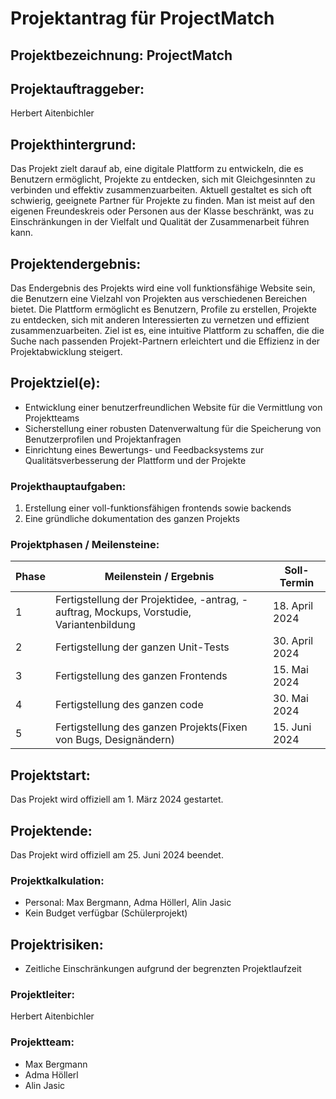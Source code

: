 # Projektantrag für ProjectMatch

## Projektbezeichnung: ProjectMatch

## Projektauftraggeber:
Herbert Aitenbichler

## Projekthintergrund:
Das Projekt zielt darauf ab, eine digitale Plattform zu entwickeln, die es Benutzern ermöglicht, Projekte zu entdecken, sich mit Gleichgesinnten zu verbinden und effektiv zusammenzuarbeiten. Aktuell gestaltet es sich oft schwierig, geeignete Partner für Projekte zu finden. Man ist meist auf den eigenen Freundeskreis oder Personen aus der Klasse beschränkt, was zu Einschränkungen in der Vielfalt und Qualität der Zusammenarbeit führen kann.

## Projektendergebnis:
Das Endergebnis des Projekts wird eine voll funktionsfähige Website sein, die Benutzern eine Vielzahl von Projekten aus verschiedenen Bereichen bietet. Die Plattform ermöglicht es Benutzern, Profile zu erstellen, Projekte zu entdecken, sich mit anderen Interessierten zu vernetzen und effizient zusammenzuarbeiten. Ziel ist es, eine intuitive Plattform zu schaffen, die die Suche nach passenden Projekt-Partnern erleichtert und die Effizienz in der Projektabwicklung steigert.

## Projektziel(e):
- Entwicklung einer benutzerfreundlichen Website für die Vermittlung von Projektteams
- Sicherstellung einer robusten Datenverwaltung für die Speicherung von Benutzerprofilen und Projektanfragen
- Einrichtung eines Bewertungs- und Feedbacksystems zur Qualitätsverbesserung der Plattform und der Projekte

### Projekthauptaufgaben:
1. Erstellung einer voll-funktionsfähigen frontends sowie backends
2. Eine gründliche dokumentation des ganzen Projekts

### Projektphasen / Meilensteine:  
| Phase | Meilenstein / Ergebnis | Soll-Termin |
|-------|------------------------|-------------|
| 1     | Fertigstellung der Projektidee, -antrag, -auftrag, Mockups, Vorstudie, Variantenbildung | 18. April 2024 |
| 2     | Fertigstellung der ganzen Unit-Tests | 30. April 2024 |
| 3     | Fertigstellung des ganzen Frontends | 15. Mai 2024 |
| 4     | Fertigstellung des ganzen code | 30. Mai 2024 |
| 5     | Fertigstellung des ganzen Projekts(Fixen von Bugs, Designändern) | 15. Juni 2024 |

## Projektstart:
Das Projekt wird offiziell am 1. März 2024 gestartet.

## Projektende:
Das Projekt wird offiziell am 25. Juni 2024 beendet.

### Projektkalkulation:
- Personal: Max Bergmann, Adma Höllerl, Alin Jasic
- Kein Budget verfügbar (Schülerprojekt)

## Projektrisiken:
- Zeitliche Einschränkungen aufgrund der begrenzten Projektlaufzeit

### Projektleiter:
Herbert Aitenbichler

### Projektteam:
- Max Bergmann
- Adma Höllerl
- Alin Jasic
